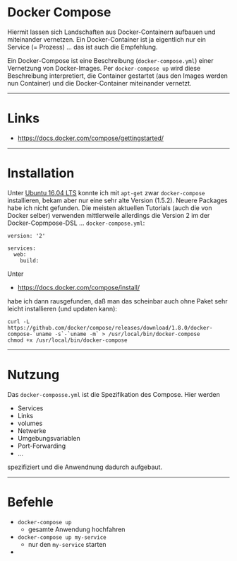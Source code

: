 # Docker Compose
Hiermit lassen sich Landschaften aus Docker-Containern aufbauen und miteinander vernetzen. Ein Docker-Container ist ja eigentlich nur ein Service (= Prozess) ... das ist auch die Empfehlung.

Ein Docker-Compose ist eine Beschreibung (``docker-compose.yml``) einer Vernetzung von Docker-Images. Per ``docker-compose up`` wird diese Beschreibung interpretiert, die Container gestartet (aus den Images werden nun Container) und die Docker-Container miteinander vernetzt.

---

# Links
* https://docs.docker.com/compose/gettingstarted/

---

# Installation
Unter [Ubuntu 16.04 LTS](ubuntu_1604_lts.md) konnte ich mit ``apt-get`` zwar ``docker-compose`` installieren, bekam aber nur eine sehr alte Version (1.5.2). Neuere Packages habe ich nicht gefunden. Die meisten aktuellen Tutorials (auch die von Docker selber) verwenden mittlerweile allerdings die Version 2 im der Docker-Copmpose-DSL ... ``docker-compose.yml``:

```
version: '2'

services:
  web:
    build: 
``` 

Unter 

* https://docs.docker.com/compose/install/

habe ich dann rausgefunden, daß man das scheinbar auch ohne Paket sehr leicht installieren (und updaten kann):

```
curl -L https://github.com/docker/compose/releases/download/1.8.0/docker-compose-`uname -s`-`uname -m` > /usr/local/bin/docker-compose 
chmod +x /usr/local/bin/docker-compose 
```

---

# Nutzung
Das ``docker-composse.yml`` ist die Spezifikation des Compose. Hier werden 

* Services
* Links
* volumes
* Netwerke
* Umgebungsvariablen
* Port-Forwarding
* ...

spezifiziert und die Anwendnung dadurch aufgebaut.

---

# Befehle
* ``docker-compose up``
  * gesamte Anwendung hochfahren
* ``docker-compose up my-service``
  * nur den ``my-service`` starten
* 